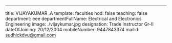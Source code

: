 ---
title: VIJAYAKUMAR .A
template: faculties
hod: false
teaching: false
department: eee
departmentFullName: Electrical and Electronics Engineering
image: ./vijaykumar.jpg
designation: Trade Instructor Gr-II
dateOfJoining: 20/12/2004
mobileNumber: 9447843374
mailid: sudhickdvu@gmail.com
